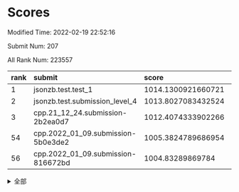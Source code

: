 # Scores

Modified Time: 2022-02-19 22:52:16

Submit Num: 207

All Rank Num: 223557

| rank |               submit               |       score        |       sigma        | pk_num |
| :--- | :--------------------------------- | :----------------- | :----------------- | :----- |
| 1    | jsonzb.test.test_1                 | 1014.1300921660721 | 0.8159478839091847 | 4320   |
| 2    | jsonzb.test.submission_level_4     | 1013.8027083432524 | 0.7983489841251737 | 4315   |
| 3    | cpp.21_12_24.submission-2b2ea0d7   | 1012.4074333902266 | 0.7957415206038752 | 4318   |
| 54   | cpp.2022_01_09.submission-5b0e3de2 | 1005.3824789686954 | 0.7188081795217565 | 4318   |
| 56   | cpp.2022_01_09.submission-816672bd | 1004.83289869784   | 0.7302805085722989 | 4318   |


<details>
<summary>全部</summary>

| rank |                 submit                 |       score        |       sigma        | pk_num |
| :--- | :------------------------------------- | :----------------- | :----------------- | :----- |
| 1    | jsonzb.test.test_1                     | 1014.1300921660721 | 0.8159478839091847 | 4320   |
| 2    | jsonzb.test.submission_level_4         | 1013.8027083432524 | 0.7983489841251737 | 4315   |
| 3    | cpp.21_12_24.submission-2b2ea0d7       | 1012.4074333902266 | 0.7957415206038752 | 4318   |
| 4    | gobigger.level_3.submission_level_3_12 | 1012.1881309922816 | 0.7926049719911474 | 4318   |
| 5    | gobigger.level_3.submission_level_3_44 | 1011.6885333131561 | 0.7726756911367866 | 4321   |
| 6    | gobigger.level_3.submission_level_3_37 | 1011.2351880988031 | 0.7583898180337444 | 4319   |
| 7    | gobigger.level_3.submission_level_3_1  | 1011.1904870252733 | 0.7625878320506092 | 4320   |
| 8    | gobigger.level_3.submission_level_3_11 | 1011.1454270714712 | 0.7697134740276781 | 4319   |
| 9    | gobigger.level_3.submission_level_3_32 | 1011.1371955715607 | 0.7795841712022135 | 4321   |
| 10   | gobigger.level_3.submission_level_3_25 | 1011.0704649943077 | 0.7665096599666888 | 4321   |
| 11   | gobigger.level_3.submission_level_3_38 | 1011.0551575415075 | 0.7696034736654143 | 4318   |
| 12   | gobigger.level_3.submission_level_3_27 | 1011.0339567096936 | 0.7811600436498873 | 4321   |
| 13   | gobigger.level_3.submission_level_3_5  | 1010.9655899365681 | 0.7660782194752533 | 4322   |
| 14   | gobigger.level_3.submission_level_3_23 | 1010.8179542985762 | 0.7759338104304794 | 4320   |
| 15   | gobigger.level_3.submission_level_3_33 | 1010.7411761595093 | 0.7795891159081654 | 4313   |
| 16   | gobigger.level_3.submission_level_3_47 | 1010.7037824684326 | 0.7641289237046429 | 4321   |
| 17   | gobigger.level_3.submission_level_3_4  | 1010.687180373135  | 0.7727085486094607 | 4320   |
| 18   | gobigger.level_3.submission_level_3_48 | 1010.6231824460299 | 0.7653837013495125 | 4318   |
| 19   | gobigger.level_3.submission_level_3_2  | 1010.5263448862955 | 0.7560336007673674 | 4317   |
| 20   | gobigger.level_3.submission_level_3_19 | 1010.504575622636  | 0.7866711777546046 | 4315   |
| 21   | gobigger.level_3.submission_level_3_10 | 1010.4775345740234 | 0.7332773819569484 | 4322   |
| 22   | gobigger.level_3.submission_level_3_35 | 1010.4166848626522 | 0.7871170417673464 | 4327   |
| 23   | gobigger.level_3.submission_level_3_8  | 1010.3730374560312 | 0.7748034011822181 | 4323   |
| 24   | gobigger.level_3.submission_level_3_6  | 1010.3098924396941 | 0.7490097085643166 | 4322   |
| 25   | gobigger.level_3.submission_level_3_7  | 1010.2770796516779 | 0.7718596614335446 | 4318   |
| 26   | gobigger.level_3.submission_level_3_15 | 1010.2583099384198 | 0.7738568726272445 | 4323   |
| 27   | gobigger.level_3.submission_level_3_39 | 1010.2491111664325 | 0.7844867881722298 | 4324   |
| 28   | gobigger.level_3.submission_level_3_36 | 1010.247066208562  | 0.7745309493113656 | 4325   |
| 29   | gobigger.level_3.submission_level_3_22 | 1010.2393137151739 | 0.7531508594853428 | 4326   |
| 30   | gobigger.level_3.submission_level_3_30 | 1010.2350927567715 | 0.7773272322048866 | 4323   |
| 31   | gobigger.level_3.submission_level_3_31 | 1010.2197716926636 | 0.7862230551593048 | 4321   |
| 32   | gobigger.level_3.submission_level_3_13 | 1009.9252574300106 | 0.7756357890019319 | 4318   |
| 33   | gobigger.level_3.submission_level_3_16 | 1009.8456853386311 | 0.7769742354374042 | 4315   |
| 34   | gobigger.level_3.submission_level_3_18 | 1009.7451111398257 | 0.7673883621622594 | 4319   |
| 35   | gobigger.level_3.submission_level_3_21 | 1009.7135581554429 | 0.755173144297519  | 4321   |
| 36   | gobigger.level_3.submission_level_3_42 | 1009.6848729250373 | 0.745770238621043  | 4318   |
| 37   | gobigger.level_3.submission_level_3_40 | 1009.5370844179499 | 0.7559291499946044 | 4324   |
| 38   | gobigger.level_3.submission_level_3_34 | 1009.5057589219895 | 0.7744142194979958 | 4322   |
| 39   | gobigger.level_3.submission_level_3_45 | 1009.3427406798647 | 0.7554355818453289 | 4321   |
| 40   | gobigger.level_3.submission_level_3_24 | 1009.3117617309006 | 0.7637746584085982 | 4315   |
| 41   | gobigger.level_3.submission_level_3_28 | 1009.277534572782  | 0.7634308761858167 | 4316   |
| 42   | gobigger.level_3.submission_level_3_41 | 1009.2469110158828 | 0.7780251790526341 | 4317   |
| 43   | gobigger.level_3.submission_level_3_20 | 1009.0851996714097 | 0.7494361820638749 | 4321   |
| 44   | gobigger.level_3.submission_level_3_9  | 1009.0113804740295 | 0.7505473077544935 | 4318   |
| 45   | gobigger.level_3.submission_level_3_0  | 1008.9312865302378 | 0.760762467706353  | 4319   |
| 46   | gobigger.level_3.submission_level_3_26 | 1008.9109004179041 | 0.7552890699754391 | 4320   |
| 47   | gobigger.level_3.submission_level_3_46 | 1008.8513656090705 | 0.7695467392749625 | 4319   |
| 48   | gobigger.level_3.submission_level_3_3  | 1008.6553275733537 | 0.7367446997450708 | 4320   |
| 49   | gobigger.level_3.submission_level_3_14 | 1008.652944420812  | 0.7411984519245665 | 4321   |
| 50   | gobigger.level_3.submission_level_3_29 | 1008.4301407803605 | 0.7554689398200433 | 4321   |
| 51   | gobigger.level_3.submission_level_3_49 | 1008.4233099326199 | 0.7451341660078012 | 4317   |
| 52   | gobigger.level_3.submission_level_3_17 | 1007.8619996361443 | 0.743600098270495  | 4319   |
| 53   | gobigger.level_3.submission_level_3_43 | 1007.7065682273212 | 0.7429663558803521 | 4315   |
| 54   | cpp.2022_01_09.submission-5b0e3de2     | 1005.3824789686954 | 0.7188081795217565 | 4318   |
| 55   | gobigger.level_1.submission_level_1_13 | 1004.9049185665835 | 0.7245612384751213 | 4317   |
| 56   | cpp.2022_01_09.submission-816672bd     | 1004.83289869784   | 0.7302805085722989 | 4318   |
| 57   | gobigger.level_1.submission_level_1_29 | 1004.8073533270829 | 0.7336641714017634 | 4320   |
| 58   | gobigger.level_1.submission_level_1_36 | 1004.798655087076  | 0.7228662658006526 | 4320   |
| 59   | gobigger.level_1.submission_level_1_23 | 1004.7027397657438 | 0.7338079471448447 | 4317   |
| 60   | gobigger.level_1.submission_level_1_9  | 1004.4865542234663 | 0.7147162954880238 | 4321   |
| 61   | gobigger.level_1.submission_level_1_22 | 1004.392083000857  | 0.7237489317301828 | 4315   |
| 62   | gobigger.level_1.submission_level_1_7  | 1004.3700021650263 | 0.7181841909593786 | 4322   |
| 63   | gobigger.level_1.submission_level_1_21 | 1004.304856516216  | 0.7307091147416145 | 4319   |
| 64   | gobigger.level_1.submission_level_1_34 | 1004.0198086241885 | 0.7214217207709948 | 4318   |
| 65   | gobigger.level_1.submission_level_1_37 | 1003.9930152750079 | 0.7150413930668608 | 4322   |
| 66   | gobigger.level_1.submission_level_1_39 | 1003.963036328412  | 0.7186472539167045 | 4320   |
| 67   | gobigger.level_1.submission_level_1_25 | 1003.9276752114857 | 0.7156930153622347 | 4317   |
| 68   | gobigger.level_1.submission_level_1_8  | 1003.8660358964089 | 0.704709140153991  | 4317   |
| 69   | gobigger.level_1.submission_level_1_47 | 1003.8548272099865 | 0.7136607115629215 | 4318   |
| 70   | gobigger.level_1.submission_level_1_32 | 1003.8353434986433 | 0.7162030097924809 | 4318   |
| 71   | gobigger.level_1.submission_level_1_43 | 1003.8238317252716 | 0.7062430880442825 | 4319   |
| 72   | gobigger.level_1.submission_level_1_33 | 1003.7935350675093 | 0.7149279983904426 | 4319   |
| 73   | gobigger.level_1.submission_level_1_15 | 1003.5857644546383 | 0.7207939498611982 | 4320   |
| 74   | gobigger.level_1.submission_level_1_40 | 1003.4674737173705 | 0.71248900521661   | 4319   |
| 75   | gobigger.level_1.submission_level_1_30 | 1003.4381977397518 | 0.7146267933326307 | 4322   |
| 76   | gobigger.level_1.submission_level_1_6  | 1003.3392275364121 | 0.7163367721825312 | 4320   |
| 77   | gobigger.level_1.submission_level_1_38 | 1003.2637724175148 | 0.7147525700619697 | 4319   |
| 78   | gobigger.level_1.submission_level_1_17 | 1003.1954024839816 | 0.7112386201072136 | 4321   |
| 79   | gobigger.level_1.submission_level_1_42 | 1003.170927300087  | 0.723084128969155  | 4321   |
| 80   | gobigger.level_1.submission_level_1_2  | 1003.1535449342601 | 0.7129631970079243 | 4320   |
| 81   | gobigger.level_1.submission_level_1_28 | 1003.1119715360979 | 0.7126935029542906 | 4321   |
| 82   | gobigger.level_1.submission_level_1_27 | 1003.1089474227941 | 0.7177910143183243 | 4317   |
| 83   | gobigger.level_1.submission_level_1_24 | 1003.077855046939  | 0.7016122719754198 | 4320   |
| 84   | gobigger.level_1.submission_level_1_31 | 1003.0668101228074 | 0.7126734877028734 | 4318   |
| 85   | gobigger.level_1.submission_level_1_45 | 1003.0608757222915 | 0.7136593606058914 | 4320   |
| 86   | gobigger.level_1.submission_level_1_44 | 1003.0303144872232 | 0.717016578432392  | 4317   |
| 87   | gobigger.level_1.submission_level_1_19 | 1003.0261450335067 | 0.7211107771986718 | 4322   |
| 88   | gobigger.level_1.submission_level_1_35 | 1003.0042384453528 | 0.7169121131875353 | 4323   |
| 89   | gobigger.level_1.submission_level_1_14 | 1002.9157232980297 | 0.720972039384123  | 4317   |
| 90   | gobigger.level_1.submission_level_1_49 | 1002.7935303215218 | 0.7140185694778262 | 4322   |
| 91   | gobigger.level_1.submission_level_1_16 | 1002.6989509574378 | 0.71807479063777   | 4316   |
| 92   | gobigger.level_1.submission_level_1_48 | 1002.6826614824197 | 0.7177847382685096 | 4320   |
| 93   | gobigger.level_1.submission_level_1_18 | 1002.485682830774  | 0.7074841886832497 | 4321   |
| 94   | gobigger.level_1.submission_level_1_1  | 1002.4347819575352 | 0.7154054298256074 | 4316   |
| 95   | gobigger.level_1.submission_level_1_0  | 1002.3140005859736 | 0.7196693827679926 | 4317   |
| 96   | gobigger.level_1.submission_level_1_41 | 1002.3029379786499 | 0.7120330179807505 | 4319   |
| 97   | gobigger.level_1.submission_level_1_11 | 1002.2709834557464 | 0.7165556071265755 | 4321   |
| 98   | gobigger.level_1.submission_level_1_10 | 1002.2039103745833 | 0.7108127437803914 | 4321   |
| 99   | gobigger.level_1.submission_level_1_5  | 1002.1801931996825 | 0.7201570255301465 | 4321   |
| 100  | gobigger.level_1.submission_level_1_20 | 1002.1753954742177 | 0.7173177149481891 | 4320   |
| 101  | gobigger.level_1.submission_level_1_12 | 1002.1210942332384 | 0.7146483278256891 | 4322   |
| 102  | gobigger.level_1.submission_level_1_26 | 1001.8986401242103 | 0.7077869015646374 | 4321   |
| 103  | gobigger.level_1.submission_level_1_3  | 1001.7355721974294 | 0.7112847409140233 | 4324   |
| 104  | gobigger.level_1.submission_level_1_46 | 1001.5430256741821 | 0.7170872214569568 | 4321   |
| 105  | gobigger.level_1.submission_level_1_4  | 1001.4504845536125 | 0.7131652416019049 | 4321   |
| 106  | gobigger.random.submission_random_21   | 997.4601772185978  | 0.7009169273094408 | 4322   |
| 107  | gobigger.random.submission_random_42   | 997.3849407620988  | 0.7143886059576023 | 4322   |
| 108  | gobigger.random.submission_random_23   | 997.092780981725   | 0.7050417045281786 | 4322   |
| 109  | gobigger.random.submission_random_37   | 997.0680157059428  | 0.7151116252994338 | 4317   |
| 110  | gobigger.random.submission_random_28   | 996.9799280442232  | 0.7042582083825487 | 4326   |
| 111  | gobigger.random.submission_random_36   | 996.867183769956   | 0.7161726531005917 | 4324   |
| 112  | gobigger.random.submission_random_44   | 996.8203024067675  | 0.7116089616125391 | 4321   |
| 113  | gobigger.random.submission_random_3    | 996.8043940621606  | 0.6972276576238111 | 4318   |
| 114  | gobigger.random.submission_random_4    | 996.7272476248239  | 0.704359470036782  | 4319   |
| 115  | gobigger.random.submission_random_32   | 996.6498341798459  | 0.7062619136946124 | 4322   |
| 116  | gobigger.random.submission_random_24   | 996.6471996233147  | 0.7083666091085771 | 4323   |
| 117  | gobigger.random.submission_random_6    | 996.6447587379653  | 0.7109139243573565 | 4320   |
| 118  | gobigger.random.submission_random_35   | 996.5648338635251  | 0.7029712019887553 | 4322   |
| 119  | gobigger.random.submission_random_29   | 996.5154065152893  | 0.7146423689749889 | 4324   |
| 120  | gobigger.random.submission_random_17   | 996.3414057487565  | 0.7101438866412803 | 4320   |
| 121  | gobigger.random.submission_random_47   | 996.2520349685552  | 0.7241072498805013 | 4318   |
| 122  | gobigger.random.submission_random_43   | 996.2485713285552  | 0.7238873554533621 | 4317   |
| 123  | gobigger.random.submission_random_34   | 996.1378951088618  | 0.6920069898445523 | 4320   |
| 124  | gobigger.random.submission_random_2    | 996.0692651453503  | 0.7046982977594383 | 4320   |
| 125  | gobigger.random.submission_random_38   | 996.0491316433965  | 0.7015764596997329 | 4317   |
| 126  | gobigger.random.submission_random_5    | 996.0250105002153  | 0.7106126325539719 | 4320   |
| 127  | gobigger.random.submission_random_8    | 996.0085082294056  | 0.7117290769898926 | 4325   |
| 128  | gobigger.random.submission_random_12   | 995.9717866418663  | 0.727462473255462  | 4319   |
| 129  | gobigger.random.submission_random_27   | 995.9671250616362  | 0.7213540331446996 | 4322   |
| 130  | gobigger.random.submission_random_10   | 995.9309138288709  | 0.7140359657101794 | 4323   |
| 131  | gobigger.random.submission_random_31   | 995.9011960142741  | 0.7103611038502621 | 4319   |
| 132  | gobigger.random.submission_random_14   | 995.899194130169   | 0.7100477252431113 | 4319   |
| 133  | gobigger.random.submission_random_49   | 995.8820705454096  | 0.7248536751353188 | 4322   |
| 134  | gobigger.random.submission_random_40   | 995.846306732214   | 0.7034702544755191 | 4323   |
| 135  | gobigger.random.submission_random_20   | 995.7325061276734  | 0.7142254368113315 | 4321   |
| 136  | gobigger.random.submission_random_30   | 995.7206143129007  | 0.727602140216564  | 4323   |
| 137  | gobigger.random.submission_random_45   | 995.7003061491226  | 0.7197321143536543 | 4321   |
| 138  | gobigger.random.submission_random_48   | 995.6815271234169  | 0.7183419103154559 | 4318   |
| 139  | gobigger.random.submission_random_7    | 995.6325744035624  | 0.7139075803244533 | 4322   |
| 140  | gobigger.random.submission_random_33   | 995.6026713005652  | 0.7322429218227563 | 4320   |
| 141  | gobigger.random.submission_random_46   | 995.570719172748   | 0.7257536960385739 | 4320   |
| 142  | gobigger.random.submission_random_13   | 995.5522670838299  | 0.7224562391979689 | 4321   |
| 143  | gobigger.random.submission_random_25   | 995.5155007467803  | 0.7350536555197376 | 4324   |
| 144  | gobigger.random.submission_random_1    | 995.5034349159266  | 0.7187921314882942 | 4317   |
| 145  | gobigger.random.submission_random_22   | 995.501832038598   | 0.7128277400962568 | 4320   |
| 146  | gobigger.random.submission_random_39   | 995.4546551851051  | 0.7105055711657053 | 4318   |
| 147  | gobigger.random.submission_random_18   | 995.248307510038   | 0.7128800126688019 | 4324   |
| 148  | gobigger.random.submission_random_41   | 995.2433468938501  | 0.7090001919771259 | 4323   |
| 149  | gobigger.random.submission_random_16   | 995.0210989322495  | 0.7244100751705587 | 4321   |
| 150  | gobigger.random.submission_random_9    | 994.9468285857039  | 0.7141864853368016 | 4316   |
| 151  | gobigger.level_2.submission_level_2_28 | 994.878468099711   | 0.7172572921740885 | 4322   |
| 152  | gobigger.random.submission_random_19   | 994.834187399126   | 0.7222138152881745 | 4321   |
| 153  | gobigger.random.submission_random_11   | 994.7473504642828  | 0.7104551567242163 | 4322   |
| 154  | gobigger.random.submission_random_26   | 994.374297604343   | 0.7291757262609383 | 4320   |
| 155  | gobigger.random.submission_random_0    | 994.350895568846   | 0.7180294127275068 | 4322   |
| 156  | gobigger.random.submission_random_15   | 994.2149556340011  | 0.7074436618612332 | 4323   |
| 157  | gobigger.level_2.submission_level_2_31 | 994.1046807351725  | 0.7324209924934225 | 4316   |
| 158  | gobigger.level_2.submission_level_2_37 | 993.6006042669003  | 0.7436954571925943 | 4318   |
| 159  | gobigger.level_2.submission_level_2_40 | 993.4157905060639  | 0.7337278312993816 | 4318   |
| 160  | gobigger.level_2.submission_level_2_30 | 993.3704850986794  | 0.7249648428764739 | 4317   |
| 161  | gobigger.level_2.submission_level_2_8  | 993.356872171917   | 0.7297398794291988 | 4323   |
| 162  | gobigger.level_2.submission_level_2_20 | 993.0750421345864  | 0.7458702291274769 | 4322   |
| 163  | gobigger.level_2.submission_level_2_23 | 993.0575304264386  | 0.7364686298121456 | 4319   |
| 164  | gobigger.level_2.submission_level_2_13 | 993.0257104086892  | 0.7391475358216076 | 4317   |
| 165  | gobigger.level_2.submission_level_2_3  | 992.8112756028399  | 0.736016543231145  | 4324   |
| 166  | gobigger.level_2.submission_level_2_49 | 992.7113295342634  | 0.7380160633565405 | 4321   |
| 167  | gobigger.level_2.submission_level_2_17 | 992.6611905176105  | 0.7344424309189165 | 4323   |
| 168  | gobigger.level_2.submission_level_2_26 | 992.5702375411548  | 0.7456104344885017 | 4320   |
| 169  | gobigger.level_2.submission_level_2_47 | 992.5482027679209  | 0.7543211736422093 | 4318   |
| 170  | gobigger.level_2.submission_level_2_24 | 992.5205987332989  | 0.7403683267871236 | 4320   |
| 171  | gobigger.level_2.submission_level_2_43 | 992.413606542311   | 0.7437422621474991 | 4317   |
| 172  | gobigger.level_2.submission_level_2_7  | 992.339466347096   | 0.7476979055082824 | 4322   |
| 173  | gobigger.level_2.submission_level_2_12 | 992.2917240096128  | 0.7429156690092222 | 4321   |
| 174  | gobigger.level_2.submission_level_2_2  | 992.2282980945592  | 0.7375871391161518 | 4322   |
| 175  | gobigger.level_2.submission_level_2_19 | 992.1527030029506  | 0.7522956968558562 | 4324   |
| 176  | gobigger.level_2.submission_level_2_42 | 992.1460915345438  | 0.7692094067471414 | 4314   |
| 177  | gobigger.level_2.submission_level_2_22 | 992.1283572026235  | 0.7784327010888206 | 4322   |
| 178  | gobigger.level_2.submission_level_2_34 | 992.0987136356584  | 0.7358484742238938 | 4322   |
| 179  | gobigger.level_2.submission_level_2_36 | 992.0820805414759  | 0.7645097575550436 | 4321   |
| 180  | gobigger.level_2.submission_level_2_10 | 992.0627702610581  | 0.7548723070345222 | 4319   |
| 181  | gobigger.level_2.submission_level_2_29 | 992.0092265975167  | 0.7492518060668167 | 4320   |
| 182  | gobigger.level_2.submission_level_2_39 | 991.9697732350586  | 0.7312489461527967 | 4321   |
| 183  | gobigger.level_2.submission_level_2_9  | 991.9513953153365  | 0.7527727090889356 | 4317   |
| 184  | gobigger.level_2.submission_level_2_11 | 991.9505105858278  | 0.7475458779460334 | 4319   |
| 185  | gobigger.level_2.submission_level_2_41 | 991.80818179966    | 0.7346735789260498 | 4321   |
| 186  | gobigger.level_2.submission_level_2_44 | 991.7808435518144  | 0.7559318236048114 | 4314   |
| 187  | gobigger.level_2.submission_level_2_15 | 991.7719416019953  | 0.7485731757558826 | 4324   |
| 188  | gobigger.level_2.submission_level_2_4  | 991.749364894176   | 0.7480713081556205 | 4322   |
| 189  | gobigger.level_2.submission_level_2_25 | 991.7305835325996  | 0.7543155080450207 | 4321   |
| 190  | gobigger.level_2.submission_level_2_18 | 991.6185068729452  | 0.7708325423674232 | 4319   |
| 191  | gobigger.level_2.submission_level_2_16 | 991.5847861618477  | 0.7564888133709086 | 4319   |
| 192  | gobigger.level_2.submission_level_2_38 | 991.5357644589078  | 0.7451558502291256 | 4318   |
| 193  | gobigger.level_2.submission_level_2_21 | 991.3594867594196  | 0.7599725979461346 | 4321   |
| 194  | gobigger.level_2.submission_level_2_6  | 991.3510636965824  | 0.7525786158281964 | 4320   |
| 195  | gobigger.level_2.submission_level_2_33 | 991.1841692905383  | 0.7627582721585179 | 4323   |
| 196  | gobigger.level_2.submission_level_2_32 | 991.1438283318302  | 0.750076312098359  | 4321   |
| 197  | gobigger.level_2.submission_level_2_27 | 991.0899799047851  | 0.7499766234436731 | 4321   |
| 198  | gobigger.level_2.submission_level_2_0  | 991.0359628384     | 0.7521206292242671 | 4318   |
| 199  | gobigger.level_2.submission_level_2_5  | 991.0148717248044  | 0.7615573115513736 | 4323   |
| 200  | gobigger.level_2.submission_level_2_35 | 990.980133413084   | 0.7545027838006685 | 4318   |
| 201  | gobigger.level_2.submission_level_2_48 | 990.9222851033983  | 0.769158268322372  | 4318   |
| 202  | gobigger.level_2.submission_level_2_14 | 990.8400866816203  | 0.7388531069383715 | 4318   |
| 203  | gobigger.level_2.submission_level_2_46 | 990.7864113557794  | 0.7521833053470363 | 4319   |
| 204  | gobigger.level_2.submission_level_2_1  | 990.7360546397442  | 0.7549154679788669 | 4319   |
| 205  | gobigger.level_2.submission_level_2_45 | 989.8162547824418  | 0.7860298478829246 | 4315   |
| 206  | gobigger.none.submission_none_1        | 978.1544971712974  | 1.2509940435737144 | 4320   |
| 207  | gobigger.none.submission_none_0        | 976.8002645771193  | 1.367437760932413  | 4315   |

</details>
